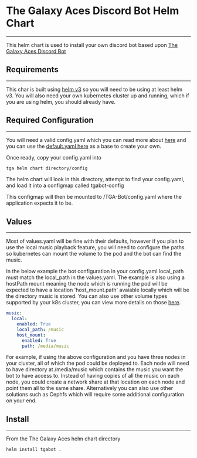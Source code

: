 # The Galaxy Aces Discord Bot Helm Chart

* * *

This helm chart is used to install your own discord bot based upon [The Galaxy Aces Discord Bot](https://github.com/The-Galaxy-Aces/Discord-Bot)

## Requirements

* * *

This char is built using [helm v3](https://helm.sh/) so you will need to be using at least helm v3. You will also need your own kubernetes cluster up and running, which if you are using helm, you should already have.

## Required Configuration

* * *

You will need a valid config.yaml which you can read more about [here](<>) and you can use the [default.yaml here](https://raw.githubusercontent.com/The-Galaxy-Aces/Discord-Bot/main/defaults.yaml) as a base to create your own.

Once ready, copy your config.yaml into 

```sh
tga helm chart directory/config
```

The helm chart will look in this directory, attempt to find your config.yaml, and load it into a configmap called tgabot-config

This configmap will then be mounted to /TGA-Bot/config.yaml where the application expects it to be.

## Values

* * *

Most of values.yaml will be fine with their defaults, however if you plan to use the local music playback feature, you will need to configure the paths so kubernetes can mount the volume to the pod and the bot can find the music.

In the below example the bot configuration in your config.yaml local_path must match the local_path in the values.yaml. The example is also using a hostPath mount meaning the node which is running the pod will be expected to have a location 'host_mount.path' avaiable locally which will be the directory music is stored. You can also use other volume types supported by your k8s cluster, you can view more details on those [here](https://kubernetes.io/docs/concepts/storage/volumes/).

```yaml
music:
  local:
    enabled: True
    local_path: /music
    host_mount:
      enabled: True
      path: /media/music
```

For example, if using the above configuration and you have three nodes in your cluster, all of which the pod could be deployed to. Each node will need to have directory at /media/music which contains the music you want the bot to have access to. Instead of having copies of all the music on each node, you could create a network share at that location on each node and point them all to the same share. Alternatively you can also use other solutions such as Cephfs which will require some additional configuration on your end.

## Install

* * *

From the The Galaxy Aces helm chart directory

```sh
helm install tgabot .

```
